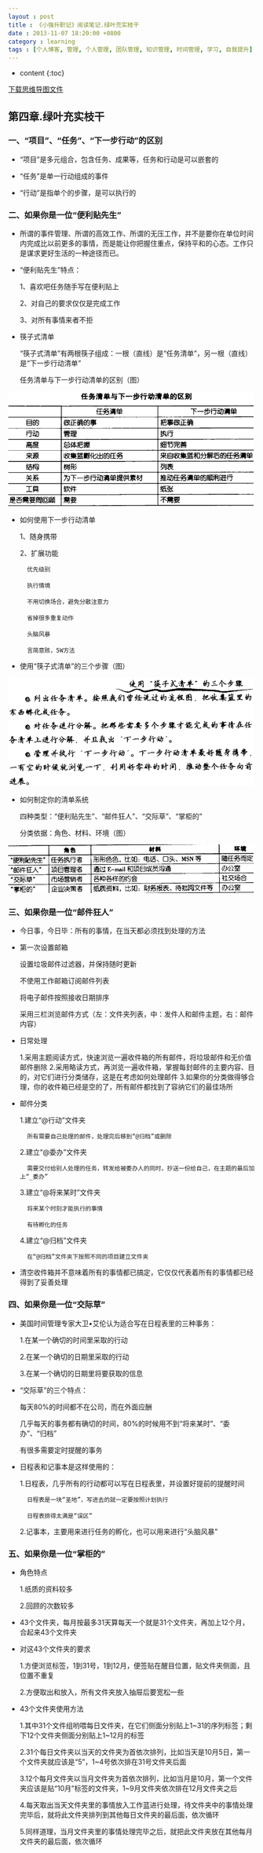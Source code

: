 ```yaml
---
layout : post
title : 《小强升职记》阅读笔记.绿叶充实枝干
date : 2013-11-07 18:20:00 +0800
category : learning
tags : [个人博客, 管理, 个人管理, 团队管理, 知识管理, 时间管理, 学习, 自我提升]
---
```


* content
{:toc}


[下载思维导图文件]()

## 第四章.绿叶充实枝干

### 一、“项目”、“任务”、“下一步行动”的区别

- “项目”是多元组合，包含任务、成果等，任务和行动是可以嵌套的

- “任务”是单一行动组成的事件

- “行动”是指单个的步骤，是可以执行的

### 二、如果你是一位“便利贴先生”

- 所谓的事件管理、所谓的高效工作、所谓的无压工作，并不是要你在单位时间内完成比以前更多的事情，而是能让你把握住重点，保持平和的心态。工作只是谋求更好生活的一种途径而已。

- “便利贴先生”特点：

	1、喜欢吧任务随手写在便利贴上

	2、对自己的要求仅仅是完成工作

	3、对所有事情来者不拒

- 筷子式清单

	“筷子式清单”有两根筷子组成：一根（直线）是“任务清单”，另一根（直线）是“下一步行动清单”

	任务清单与下一步行动清单的区别（图）
	
![](/styles/images/201311074th-the-branches-are-covered-with-green-leaves/rwqd-qb-xybqd.jpg "任务清单与下一步行动清单的区别")

- 如何使用下一步行动清单

	1、随身携带

	2、扩展功能

		优先级别

		执行情境

		不用切换场合，避免分散注意力

		省掉很多重复动作

		头脑风暴

		言简意赅，5W方法

- 使用“筷子式清单”的三个步骤（图）

![](/styles/images/201311074th-the-branches-are-covered-with-green-leaves/kzqd-3step.jpg "使用“筷子式清单”的三个步骤")

- 如何制定你的清单系统

	四种类型：“便利贴先生”、“邮件狂人”、“交际草”、“掌柜的”

	分类依据：角色、材料、环境（图）
	
![](/styles/images/201311074th-the-branches-are-covered-with-green-leaves/flyj-jch.jpg "分类依据")

### 三、如果你是一位“邮件狂人”

- 今日事，今日毕：所有的事情，在当天都必须找到处理的方法

- 第一次设置邮箱

	设置垃圾邮件过滤器，并保持随时更新

	不使用工作邮箱订阅邮件列表

	将电子邮件按照接收日期排序

	采用三栏浏览邮件方式（左：文件夹列表，中：发件人和邮件主题，右：邮件内容）

- 日常处理

	1.采用主题阅读方式，快速浏览一遍收件箱的所有邮件，将垃圾邮件和无价值邮件删除
	2.采用略读方式，再浏览一遍收件箱，掌握每封邮件的主要内容、目的，对它们进行分类储存，这是在考虑如何处理邮件
	3.如果你的分类做得够合理，你的收件箱已经是空的了，所有邮件都找到了容纳它们的最佳场所

- 邮件分类

	1.建立“@行动”文件夹

		所有需要自己处理的邮件，处理完后移到“@归档”或删除

	2.建立“@委办”文件夹

		需要交付给别人处理的任务，转发给被委办人的同时，抄送一份给自己，在主题的最后加上“_委办”

	3.建立“@将来某时”文件夹

		将来某个时刻才能执行的事情

		有待孵化的任务

	4.建立“@归档”文件夹

		在“@归档”文件夹下按照不同的项目建立文件夹

- 清空收件箱并不意味着所有的事情都已搞定，它仅仅代表着所有的事情都已经得到了妥善处理

### 四、如果你是一位“交际草”

- 美国时间管理专家大卫•艾伦认为适合写在日程表里的三种事务：

	1.在某一个确切的时间里采取的行动

	2.在某一个确切的日期里采取的行动

	3.在某一个确切的日期里将要获取的信息

- “交际草”的三个特点：

	每天80%的时间都不在公司，而在外面应酬

	几乎每天的事务都有确切的时间，80%的时候用不到“将来某时”、“委办”、“归档”

	有很多需要定时提醒的事务

- 日程表和记事本是这样使用的：

	1.日程表，几乎所有的行动都可以写在日程表里，并设置好提前的提醒时间

		日程表是一块“圣地”，写进去的就一定要按照计划执行

		日程表排得太满是“误区”

	2.记事本，主要用来进行任务的孵化，也可以用来进行“头脑风暴”

### 五、如果你是一位“掌柜的”

- 角色特点

	1.纸质的资料较多

	2.回顾的次数较多

- 43个文件夹，每月按最多31天算每天一个就是31个文件夹，再加上12个月，合起来43个文件夹

- 对这43个文件夹的要求

	1.方便浏览标签，1到31号，1到12月，便签贴在醒目位置，贴文件夹侧面，且位置不重复

	2.方便取出和放入，所有文件夹放入抽屉后要宽松一些

- 43个文件夹使用方法

	1.其中31个文件组哟喂每日文件夹，在它们侧面分别贴上1~31的序列标签；剩下12个文件夹侧面分别贴上1~12月的标签

	2.31个每日文件夹以当天的文件夹为首依次排列，比如当天是10月5日，第一个文件夹就应该是“5”，1~4号依次排在31号文件夹后面

	3.12个每月文件夹以当月文件夹为首依次排列，比如当月是10月，第一个文件夹应该是贴“10月”标签的文件夹，1~9月文件夹依次排在12月文件夹之后

	4.每天取出当天文件夹里的事情放入工作蓝进行处理，待文件夹中的事情处理完毕后，就将此文件夹排列到其他每日文件夹的最后面，依次循环

	5.同样道理，当月文件夹里的事情处理完毕之后，就把此文件夹放在其他每月文件夹的最后面，依次循环